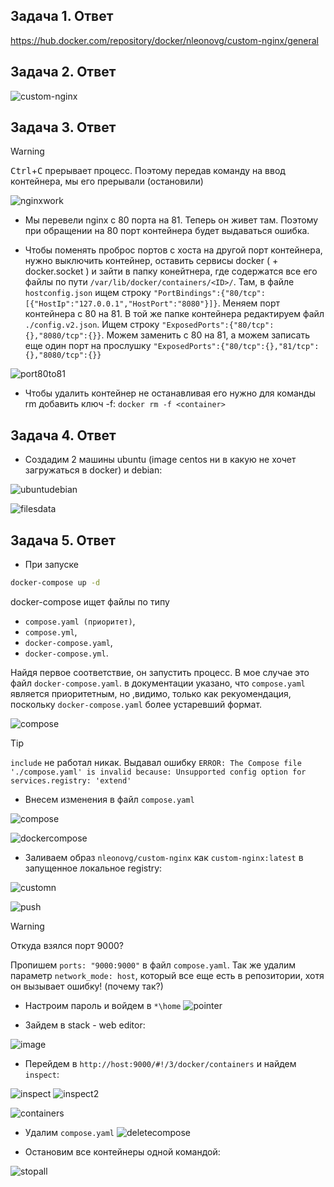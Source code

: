 ## Задача 1. Ответ
https://hub.docker.com/repository/docker/nleonovg/custom-nginx/general

## Задача 2. Ответ
![custom-nginx](https://github.com/user-attachments/assets/0bad8a6c-b948-4e19-aaa1-e49e1e81473b?raw=true)

## Задача 3. Ответ
> [!WARNING]
> <kbd>Ctrl</kbd>+<kbd>C</kbd> прерывает процесс. Поэтому передав команду на ввод контейнера, мы его прерывали (остановили)

![nginxwork](https://github.com/user-attachments/assets/e9f31ead-be83-438f-aff4-0995b811e874?raw=true)

* Мы перевели nginx с 80 порта на 81. Теперь он живет там. Поэтому при обращении на 80 порт контейнера будет выдаваться ошибка.

* Чтобы поменять проброс портов с хоста на другой порт контейнера, нужно выключить контейнер, оставить сервисы docker ( + docker.socket ) и зайти в папку конейтнера, где содержатся все его файлы по пути `/var/lib/docker/containers/<ID>/`. Там, в файле `hostconfig.json` ищем строку `"PortBindings":{"80/tcp":[{"HostIp":"127.0.0.1","HostPort":"8080"}]}`. Меняем порт контейнера с 80 на 81.
В той же папке контейнера редактируем файл `./config.v2.json`. Ищем строку `"ExposedPorts":{"80/tcp":{},"8080/tcp":{}}`. Можем заменить с 80 на 81, а можем записать еще один порт на прослушку `"ExposedPorts":{"80/tcp":{},"81/tcp":{},"8080/tcp":{}}`

![port80to81](https://github.com/user-attachments/assets/df7b91af-1afe-45d8-a956-4f86d0af9c51?raw=true)

* Чтобы удалить контейнер не останавливая его нужно для команды rm добавить ключ -f: `docker rm -f <container>`

## Задача 4. Ответ
* Создадим 2 машины ubuntu (image centos ни в какую не хочет загружаться в docker) и debian:

![ubuntudebian](https://github.com/user-attachments/assets/0729b367-de70-4da1-9104-df761afa0842?raw=true)

![filesdata](https://github.com/user-attachments/assets/bd9094a6-9709-40e8-9518-65c06c6ea154?raw=true)

## Задача 5. Ответ
* При запуске
```bash
docker-compose up -d
```
docker-compose ищет файлы по типу 
- `compose.yaml (приоритет)`,
- `compose.yml`,
- `docker-compose.yaml`,
- `docker-compose.yml`.

Найдя первое соответствие, он запустить процесс. В мое случае это файл `docker-compose.yaml`. в документации указано, что `compose.yaml` является приоритетным, но ,видимо, только как рекуомендация, поскольку `docker-compose.yaml` более устаревший формат.

![compose](https://github.com/user-attachments/assets/10574506-2bfa-4499-91bc-a131c80a7866?raw=true)

> [!TIP]
> `include` не работал никак. Выдавал ошибку `ERROR: The Compose file './compose.yaml' is invalid because:
Unsupported config option for services.registry: 'extend'`

* Внесем изменения в файл `compose.yaml`

![compose](https://github.com/user-attachments/assets/6e3b7de7-f90d-48c3-a92d-6b5e721fa95a?raw=true)

![dockercompose](https://github.com/user-attachments/assets/434224b8-03e9-45d5-89f2-a3f6b25ae691?raw=true)

* Заливаем образ `nleonovg/custom-nginx` как `custom-nginx:latest` в запущенное локальное registry:

![customn](https://github.com/user-attachments/assets/eb603249-97d1-4c80-9ae9-891664f63b37?raw=true)

![push](https://github.com/user-attachments/assets/4f74a581-00df-4b16-9591-ed7766ddfc04?raw=true)

> [!WARNING]
> Откуда взялся порт 9000? 

Пропишем `ports: "9000:9000"` в файл `compose.yaml`. Так же удалим параметр `network_mode: host`, который все еще есть в репозитории, хотя он вызывает ошибку! (почему так?)

* Настроим пароль и войдем в `*\home`
![pointer](https://github.com/user-attachments/assets/36ad79bf-873f-4073-a77e-681294c4242d?raw=true)

* Зайдем в stack - web editor:

![image](https://github.com/user-attachments/assets/35ae843b-70ae-4c8a-aa74-e7bf6aece316?raw=true)

* Перейдем в `http://host:9000/#!/3/docker/containers` и найдем `inspect`:

![inspect](https://github.com/user-attachments/assets/964fe6e3-e777-4eb2-aec3-ad81fa07bf1e?raw=true)
![inspect2](https://github.com/user-attachments/assets/e810e42f-ccb7-40db-a64e-9139497a4220?raw=true)

![containers](https://github.com/user-attachments/assets/c38682ae-b303-414c-957d-85a98d8ad36a?raw=true)

* Удалим `compose.yaml`
![deletecompose](https://github.com/user-attachments/assets/52ab6911-1877-480b-8891-9a9197b53903?raw=true)

* Остановим все контейнеры одной командой:

![stopall](https://github.com/user-attachments/assets/e0a89a81-2c68-41de-9849-420bc63afaf2?raw=true)
